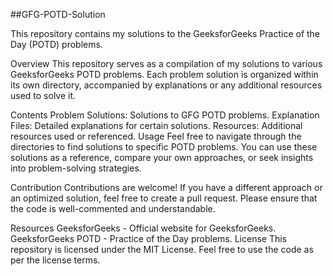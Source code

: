 ##GFG-POTD-Solution


This repository contains my solutions to the GeeksforGeeks Practice of the Day (POTD) problems.

Overview
This repository serves as a compilation of my solutions to various GeeksforGeeks POTD problems. Each problem solution is organized within its own directory, accompanied by explanations or any additional resources used to solve it.

Contents
Problem Solutions: Solutions to GFG POTD problems.
Explanation Files: Detailed explanations for certain solutions.
Resources: Additional resources used or referenced.
Usage
Feel free to navigate through the directories to find solutions to specific POTD problems. You can use these solutions as a reference, compare your own approaches, or seek insights into problem-solving strategies.

Contribution
Contributions are welcome! If you have a different approach or an optimized solution, feel free to create a pull request. Please ensure that the code is well-commented and understandable.

Resources
GeeksforGeeks - Official website for GeeksforGeeks.
GeeksforGeeks POTD - Practice of the Day problems.
License
This repository is licensed under the MIT License. Feel free to use the code as per the license terms.
